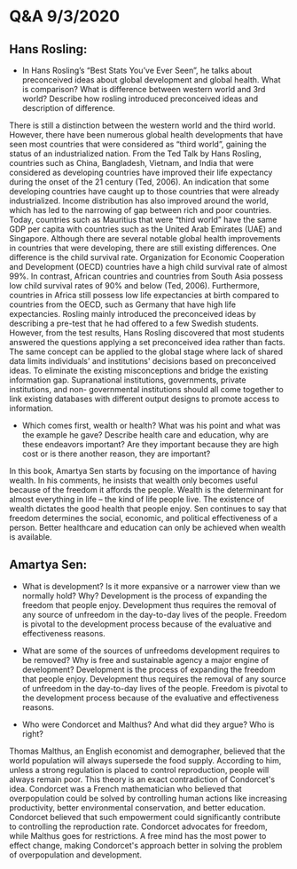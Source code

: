 # Q&A 9/3/2020 


## Hans Rosling:

- In Hans Rosling’s “Best Stats You’ve Ever Seen”, he talks about preconceived ideas about global development and global health. What is comparison? What is difference between western world and 3rd world? Describe how rosling introduced preconceived ideas and description of difference.

There is still a distinction between the western world and the third world. However, there have been numerous global health developments that have seen most countries that were considered as “third world”, gaining the status of an industrialized nation. From the Ted Talk by Hans Rosling, countries such as China, Bangladesh, Vietnam, and India that were considered as developing countries have improved their life expectancy during the onset of the 21 century (Ted, 2006). An indication that some developing countries have caught up to those countries that were already industrialized. Income distribution has also improved around the world, which has led to the narrowing of gap between rich and poor countries. Today, countries such as Mauritius that were “third world” have the same GDP per capita with countries such as the United Arab Emirates (UAE) and Singapore.
Although there are several notable global health improvements in countries that were developing, there are still existing differences. One difference is the child survival rate. Organization for Economic Cooperation and Development (OECD) countries have a high child survival rate of almost 99%. In contrast, African countries and countries from South Asia possess low child survival rates of 90% and below (Ted, 2006). Furthermore, countries in Africa still possess low life expectancies at birth compared to countries from the OECD, such as Germany that have high life expectancies.
Rosling mainly introduced the preconceived ideas by describing a pre-test that he had offered to a few Swedish students. However, from the test results, Hans Rosling discovered that most students answered the questions applying a set preconceived idea rather than facts. The same concept can be applied to the global stage where lack of shared data limits individuals' and institutions' decisions based on preconceived ideas. To eliminate the existing misconceptions and bridge the existing information gap. Supranational institutions, governments, private institutions, and non- governmental institutions should all come together to link existing databases with different output designs to promote access to information.

- Which comes first, wealth or health? What was his point and what was the example he gave? Describe health care and education, why are these endeavors important? Are they important because they are high cost or is there another reason, they are important?

In this book, Amartya Sen starts by focusing on the importance of having wealth. In his comments, he insists that wealth only becomes useful because of the freedom it affords the people. Wealth is the determinant for almost everything in life – the kind of life people live. The existence of wealth dictates the good health that people enjoy. Sen continues to say that freedom determines the social, economic, and political effectiveness of a person. Better healthcare and education can only be achieved when wealth is available.

## Amartya Sen:

- What is development? Is it more expansive or a narrower view than we normally hold? Why?
Development is the process of expanding the freedom that people enjoy. Development thus requires the removal of any source of unfreedom in the day-to-day lives of the people. Freedom is pivotal to the development process because of the evaluative and effectiveness reasons.

- What are some of the sources of unfreedoms development requires to be removed? Why is free and sustainable agency a major engine of development?
Development is the process of expanding the freedom that people enjoy. Development thus requires the removal of any source of unfreedom in the day-to-day lives of the people. Freedom is pivotal to the development process because of the evaluative and effectiveness reasons.
 
- Who were Condorcet and Malthus? And what did they argue? Who is right?

Thomas Malthus, an English economist and demographer, believed that the world population will always supersede the food supply. According to him, unless a strong regulation is placed to control reproduction, people will always remain poor. This theory is an exact contradiction of Condorcet's idea. Condorcet was a French mathematician who believed that overpopulation could be solved by controlling human actions like increasing productivity, better environmental conservation, and better education. Condorcet believed that such empowerment could significantly contribute to controlling the reproduction rate. Condorcet advocates for freedom, while Malthus goes for restrictions. A free mind has the most power to effect change, making Condorcet's approach better in solving the problem of overpopulation and development.
